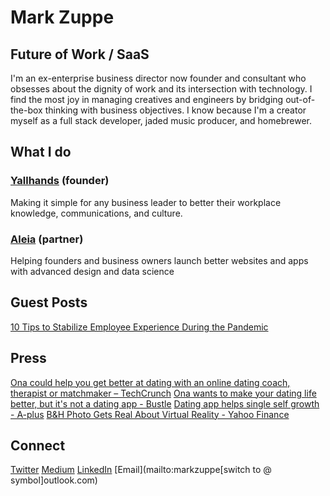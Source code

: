 # Mark Zuppe
## Future of Work / SaaS 

I'm an ex-enterprise business director now founder and consultant who obsesses about the dignity of work and its intersection with technology. I find the most joy in managing creatives and engineers by bridging out-of-the-box thinking with business objectives. I know because I'm a creator myself as a full stack developer, jaded music producer, and homebrewer.

## What I do

### [Yallhands](https://yallhands.com) (founder)
Making it simple for any business leader to better their workplace knowledge, communications, and culture.

### [Aleia](https://www.aleia.io/) (partner)
Helping founders and business owners launch better websites and apps with advanced design and data science

## Guest Posts
[10 Tips to Stabilize Employee Experience During the Pandemic](https://talentculture.com/stabilize-employee-experience/)

## Press
[Ona could help you get better at dating with an online dating coach, therapist or matchmaker – TechCrunch](https://techcrunch.com/2017/02/07/ona-launch/)
[Ona wants to make your dating life better, but it's not a dating app - Bustle](https://www.bustle.com/p/new-app-ona-wants-to-make-your-dating-life-better-but-its-not-a-dating-app-36054)
[Dating app helps single self growth - A-plus](https://articles.aplus.com/a/ona-dating-app-helps-singles-self-growth)
[B&H Photo Gets Real About Virtual Reality - Yahoo Finance](https://finance.yahoo.com/news/b-h-photo-gets-real-090700490.html)

## Connect
[Twitter](https://twitter.com/mjzuppe)
[Medium](https://medium.com/@mjzuppe)
[LinkedIn](https://www.linkedin.com/in/mark-zuppe)
[Email](mailto:markzuppe[switch to @ symbol]outlook.com)
